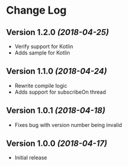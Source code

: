 Change Log
==========

Version 1.2.0 *(2018-04-25)*
----------------------------
* Verify support for Kotlin
* Adds sample for Kotlin

Version 1.1.0 *(2018-04-24)*
----------------------------
* Rewrite compile logic
* Adds support for subscribeOn thread

Version 1.0.1 *(2018-04-18)*
----------------------------
* Fixes bug with version number being invalid

Version 1.0.0 *(2018-04-17)*
----------------------------
* Initial release